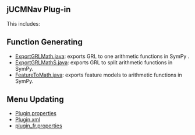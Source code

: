## jUCMNav Plug-in
This includes:
## Function Generating
* [ExportGRLMath.java](ExportGRLMath.java): exports GRL to one arithmetic functions in SymPy . 
* [ExportGRLMathS.java](ExportGRLMathS.java): exports GRL to split arithmetic functions in SymPy.
* [FeatureToMath.java](FeatureToMath.java): exports feature models to arithmetic functions in SymPy.
## Menu Updating
* [Plugin.properties](plugin.properties)
* [Plugin.xml](plugin.xml)
* [plugin_fr.properties](plugin_fr.properties)


